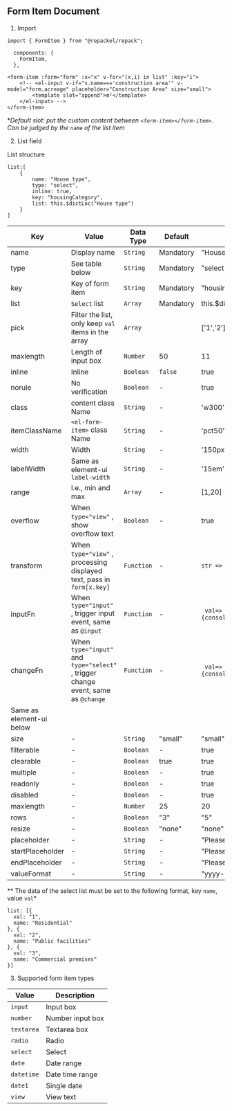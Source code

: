 ## **Form Item** Document

1. Import 
```
import { FormItem } from "@repackel/repack";

  components: {
    FormItem,
  },
```
```
<form-item :form="form" :x="x" v-for="(x,i) in list" :key="i">
    <!-- <el-input v-if="x.name==='construction area'" v-model="form.acreage" placeholder="Construction Area" size="small">
        <template slot="append">m²</template>
    </el-input> -->
</form-item>
```

**Default slot: put the custom content between `<form-item></form-item>`. Can be judged by the `name` of the list item*

2. List field

List structure
```
list:[
    {
        name: "House type",
        type: "select",
        inline: true,
        key: "housingCategory",
        list: this.$dictLoc("House type")
    }
]

```

| Key | Value | Data Type | Default | Example |
| --- | --- | --- |--- | --- |
| name | Display name | `String` | Mandatory |"House type" |
| type | See table below | `String`| Mandatory | "select" |
| key | Key of form item | `String` | Mandatory | "housingCategory"  |
| list | `Select` list | `Array` | Mandatory | this.$dictLoc("House type") |
| pick | Filter the list, only keep `val` items in the array | `Array` |   | ['1','2'] |
| maxlength | Length of input box | `Number`| 50| 11 |
| inline | Inline | `Boolean` | `false` | true  |
| norule | No verification | `Boolean` | - | true  |
| class | content class Name | `String` | - | 'w300'  |
| itemClassName | `<el-form-item>` class Name | `String` | - | 'pct50'  |
| width | Width | `String` | - | '150px'  |
| labelWidth | Same as element-ui `label-width` | `String` | - | '15em'  |
| range | I.e., min and max | `Array` | - | [1,20]  |
| overflow | When `type="view"` , show overflow text | `Boolean` | - | true  |
| transform | When `type="view"` , processing displayed text, pass in `form[x.key]` | `Function` | - | `str => str.substr(0,4)`  |
| inputFn | When `type="input"` , trigger input event, same as `@input` | `Function` | - | ` val=>{console.log('input=>',val)}`  |
| changeFn | When `type="input"` and `type="select"` , trigger change event, same as `@change` | `Function` | - | ` val=>{console.log('change=>',val)}` |
| Same as element-ui below |||||
| size | - | `String` | "small" | "small"  |
| filterable | - | `Boolean` | - | true  |
| clearable | - | `Boolean` | true | true  |
| multiple | - | `Boolean` | - | true  |
| readonly | - | `Boolean` | - | true  |
| disabled | - | `Boolean` | - | true  |
| maxlength | - | `Number` | 25 | 20  |
| rows | - | `Boolean` | "3" | "5" |
| resize | - | `Boolean` | "none" | "none" |
| placeholder | - | `String` | - | "Please Select"  |
| startPlaceholder | - | `String` | - | "Please Select Start Time"  |
| endPlaceholder | - | `String` | - | "Please Select End Time"  ||
| valueFormat | - | `String` | - | "yyyy-MM-dd HH:mm:ss" |

** The data of the select list must be set to the following format, key `name`, value `val`*

```
list: [{
  val: "1",
  name: "Residential"
}, {
  val: "2",
  name: "Public facilities"
}, {
  val: "3",
  name: "Commercial premises"
}]
```

3. Supported form item types

| Value | Description |
| -- | -- |
| `input` | Input box |
| `number` | Number input box |
| `textarea` | Textarea box |
| `radio` | Radio |
| `select`| Select | 
| `date`| Date range |
| `datetime` | Date time range |
| `date1`| Single date |
| `view` | View text |